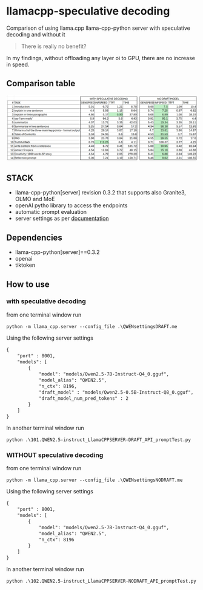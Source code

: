 # llamacpp-speculative decoding
Comparison of using llama.cpp llama-cpp-python server with speculative decoding and without it

> There is really no benefit?

In my findings, without offloading any layer oì to GPU, there are no increase in speed.

##  Comparison table
<img src='https://github.com/fabiomatricardi/llamacpp-speculative/raw/main/TableComparison.png' width=900>



## STACK
- llama-cpp-python[server] revision 0.3.2 that supports also Granite3, OLMO and MoE
- openAI pytho library to access the endpoints
- automatic prompt evaluation
- server settings as per [documentation](https://llama-cpp-python.readthedocs.io/en/latest/server/)

## Dependencies
- llama-cpp-python[server]==0.3.2
- openai
- tiktoken


## How to use
### with speculative decoding
from one terminal window run
```
python -m llama_cpp.server --config_file .\QWENsettingsDRAFT.me
```
Using the following server settings
```
{
    "port" : 8001,
    "models": [
        {
            "model": "models/Qwen2.5-7B-Instruct-Q4_0.gguf",
            "model_alias": "QWEN2.5",
            "n_ctx": 8196,
            "draft_model" : "models/Qwen2.5-0.5B-Instruct-Q8_0.gguf",
            "draft_model_num_pred_tokens" : 2
        }
    ]
}
```
In another terminal window run
```
python .\101.QWEN2.5-instruct_LlamaCPPSERVER-DRAFT_API_promptTest.py
```

### WITHOUT speculative decoding
from one terminal window run
```
python -m llama_cpp.server --config_file .\QWENsettingsNODRAFT.me
```
Using the following server settings
```
{
    "port" : 8001,
    "models": [
        {
            "model": "models/Qwen2.5-7B-Instruct-Q4_0.gguf",
            "model_alias": "QWEN2.5",
            "n_ctx": 8196
        }
    ]
}
```
In another terminal window run
```
python .\102.QWEN2.5-instruct_LlamaCPPSERVER-NODRAFT_API_promptTest.py
```


